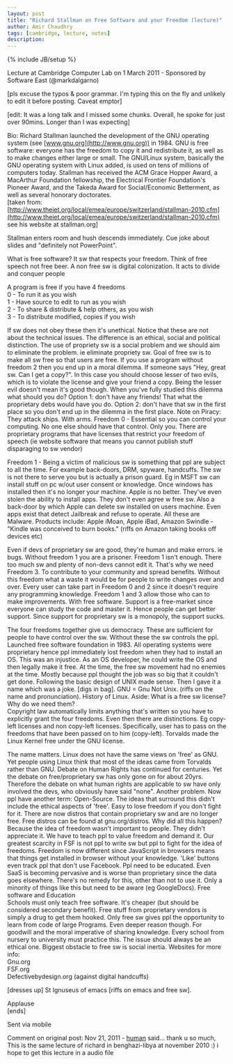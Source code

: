 ```yaml
---
layout: post
title: "Richard Stallman on Free Software and your Freedom (lecture)"
author: Amir Chaudhry
tags: [cambridge, lecture, notes]
description:
---
```

{% include JB/setup %}

Lecture at Cambridge Computer Lab on 1 March 2011 - Sponsored by
Software East (@markdalgarno)

\[pls excuse the typos & poor grammar. I'm typing this on the fly and
unlikely to edit it before posting. Caveat emptor\]

\[edit: It was a long talk and I missed some chunks. Overall, he spoke
for just over 90mins. Longer than I was expecting\]

Bio: Richard Stallman launched the development of the GNU operating system (see [www.gnu.org](http://www.gnu.org)) in 1984. GNU is free software: everyone has the freedom to copy it and redistribute it, as well as to make changes either large or small. The GNU/Linux system, basically the GNU operating system with Linux added, is used on tens of millions of computers today. Stallman has received the ACM Grace Hopper Award, a MacArthur Foundation fellowship, the Electrical Frontier Foundation's Pioneer Award, and the Takeda Award for Social/Economic Betterment, as well as several honorary doctorates. <br />
\[taken from: [http://www.theiet.org/local/emea/europe/switzerland/stallman-2010.cfm](http://www.theiet.org/local/emea/europe/switzerland/stallman-2010.cfm) see his website at stallman.org\]

Stallman enters room and hush descends immediately. Cue joke about slides and "definitely not PowerPoint".

What is free software? It sw that respects your freedom. Think of free speech not free beer. A non free sw is digital colonization. It acts to divide and conquer people

A program is free if you have 4 freedoms <br />
0 - To run it as you wish <br />
1 - Have source to edit to run as you wish <br />
2 - To share & distribute & help others, as you wish <br />
3 - To distribute modified, copies if you wish

If sw does not obey these then it's unethical. Notice that these are not
about the technical issues. The difference is an ethical, social and
political distinction. The use of propriety sw is a social problem and
we should aim to eliminate the problem. ie eliminate propriety sw. Goal
of free sw is to make all sw free so that users are free. If you use a
program without freedom 2 then you end up in a moral dilemma. If someone
says "Hey, great sw. Can I get a copy?". In this case you should choose
lesser of two evils, which is to violate the license and give your
friend a copy. Being the lesser evil doesn't mean it's good though. When
you've fully studied this dilemma what should you do? Option 1: don't
have any friends! That what the proprietary debs would have you do.
Option 2: don't have that sw in the first place so you don't end up in
the dilemma in the first place. Note on Piracy: They attack ships. With
arms. Freedom 0 - Essential so you can control your computing. No one
else should have that control. Only you. There are proprietary programs
that have licenses that restrict your freedom of speech (ie website
software that means you cannot publish stuff disparaging to sw vendor)

Freedom 1 - Being a victim of malicious sw is something that ppl are
subject to all the time. For example back-doors, DRM, spyware,
handcuffs. The sw is not there to serve you but is actually a prison
guard. Eg in MSFT sw can install stuff on pc w/out user consent or
knowledge. Once windows has installed then it's no longer your machine.
Apple is no better. They've even stolen the ability to install apps.
They don't even agree w free sw. Also a back-door by which Apple can
delete sw installed on users machine. Even apps exist that detect
Jailbreak and refuse to operate. All these are Malware. Products
include: Apple iMoan, Apple iBad, Amazon Swindle - "Kindle was conceived
to burn books." (riffs on Amazon taking books off devices etc)

Even if devs of proprietary sw are good, they're human and make errors.
ie bugs. Without freedom 1 you are a prisoner. Freedom 1 isn't enough.
There too much sw and plenty of non-devs cannot edit it. That's why we
need Freedom 3. To contribute to your community and spread benefits.
Without this freedom what a waste it would be for people to write
changes over and over. Every user can take part in Freedom 0 and 2 since
it doesn't require any programming knowledge. Freedom 1 and 3 allow
those who can to make improvements. With free software. Support is a
free-market since everyone can study the code and master it. Hence
people can get better support. Since support for proprietary sw is a
monopoly, the support sucks.

The four freedoms together give us democracy. These are sufficient for
people to have control over the sw. Without these the sw controls the
ppl. Launched free software foundation in 1983. All operating systems
were proprietary hence ppl immediately lost freedom when they had to
install an OS. This was an injustice. As an OS developer, he could write
the OS and then legally make it free. At the time, the free sw movement
had no enemies at the time. Mostly because ppl thought the job was so
big that it couldn't get done. Following the basic design of UNIX made
sense. Then I gave it a name which was a joke. \[digs in bag\]. GNU = Gnu
Not Unix. (riffs on the name and pronunciation). History of Linux.
Aside: What is a free sw license? Why do we need them? <br />
Copyright law automatically limits anything that's written so you have
to explicitly grant the four freedoms. Even then there are distinctions.
Eg copy-left licenses and non copy-left licenses. Specifically, user has
to pass on the freedoms that have been passed on to him (copy-left).
Torvalds made the Linux Kernel free under the GNU license.

The name matters. Linux does not have the same views on 'free' as GNU.
Yet people using Linux think that most of the ideas came from Torvalds
rather than GNU. Debate on Human Rights has continued for centuries. Yet
the debate on free/proprietary sw has only gone on for about 20yrs.
Therefore the debate on what human rights are applicable to sw have only
involved the devs, who obviously have said "none". Another problem. Now
ppl have another term: Open-Source. The ideas that surround this didn't
include the ethical aspects of 'free'. Easy to lose freedom if you don't
fight for it. There are now distros that contain proprietary sw and are
no longer free. Free distros can be found at gnu.org/distros. Why did
all this happen? <br />
Because the idea of freedom wasn't important to people. They didn't
appreciate it. We have to teach ppl to value freedom and demand it. Our
greatest scarcity in FSF is not ppl to write sw but ppl to fight for the
idea of freedoms. Freedom is now different since JavaScript in browsers
means that things get installed in browser without your knowledge.
'Like' buttons even track ppl that don't use Facebook. Ppl need to be
educated. Even SaaS is becoming pervasive and is worse than proprietary
since the data goes elsewhere. There's no remedy for this, other than
not to use it. Only a minority of things like this but need to be aware
(eg GoogleDocs). Free software and Education <br />
Schools must only teach free software. It's cheaper (but should be
considered secondary benefit). Free stuff from proprietary vendors is
simply a drug to get them hooked. Only free sw gives ppl the opportunity
to learn from code of large Programs. Even deeper reason though. For
goodwill and the moral imperative of sharing knowledge. Every school
from nursery to university must practice this. The issue should always
be an ethical one. Biggest obstacle to free sw is social inertia.
Websites for more info: <br />
Gnu.org <br />
FSF.org <br />
Defectivebydesign.org (against digital handcuffs)

\[dresses up\] St Ignuseus of emacs \[riffs on emacs and free sw\].

Applause <br />
\[ends\]

Sent via mobile

<p class="footnote">Comment on original post: Nov 21, 2011 - 
<a href="http://mrhpages.blogspot.com/">human</a> said...
thank u so much, This is the same lecture of richard in benghazi-libya at november 2010 :)
i hope to get this lecture in a audio file
</p>
